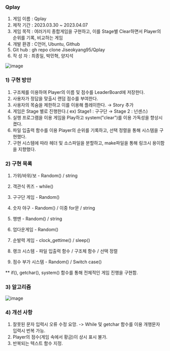 ### Qplay
1. 게임 이름 : Qplay
2. 제작 기간 : 2023.03.30 ~ 2023.04.07
3. 게임 목적 : 여러가지 종합게임을 구현하고, 이를 Stage별 Clear하면서 Player의 순위를 기록, 비교하는 게임
4. 개발 환경 : C언어, Ubuntu, Github
5. Git hub : gh repo clone Jiseokyang95/Qplay
6. 작 성 자 : 최종일, 박민혁, 양지석

![image](https://user-images.githubusercontent.com/129154638/230526039-347e0584-632d-4704-991a-74a977590f18.png)

### 1) 구현 방안

1. 구조체를 이용하여 Player의 이름 및 점수를 LeaderBoard에 저장한다.
2. 사용자가 정답을 맞출시 랜덤 점수를 부여한다.
3. 사용자의 목숨을 제한하고 이를 이용해 플레이한다. → Story 추가
4. 게임은 Stage 별로 진행한다.( ex) Stage1 : 구구단 → Stage 2 : 넌센스)
5. 실행 프로그램을 이용 게임을 Play하고 system("clear")를 이용 가독성을 향상시켰다.
6. 파일 입출력 함수를 이용 Player의 순위를 기록하고, 선택 정렬을 통해 시스템을 구현했다.
7. 구현 시스템에 따라 헤더 및 소스파일을 분할하고, make파일을 통해 링크시 용이함을 지향했다.

### 2) 구현 목록

1. 가위/바위/보 - Random() / string
2. 객관식 퀴즈 - while()
3. 구구단 게임 - Random()
4. 숫자 야구 - Random() / 이중 for문 / string
5. 행맨 - Random() / string 
6. 업다운게임 - Random()
7. 순발력 게임 - clock_gettime() / sleep()

8. 랭크 시스템 - 파일 입출력 함수 / 구조체 함수 / 선택 정렬
9. 점수 부가 시스템 - Random() / Switch case()

** if(), getchar(), system() 함수를 통해 전체적인 게임 진행을 구현함.

### 3) 알고리즘

![image](https://user-images.githubusercontent.com/129154638/230526388-88214c04-cf35-4b4b-a584-9842604d61fd.png)

### 4) 개선 사항

1. 잘못된 문자 입력시 오류 수정 요망.
   -> While 및 getchar 함수를 이용 개행문자 입력시 번복 가능.
2. Player의 점수(게임 속에서 황금)이 상시 표시 불가.
3. 반복되는 텍스트 함수 지정.
